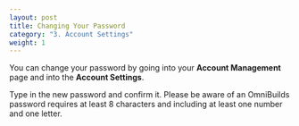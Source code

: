 ```yaml
---
layout: post
title: Changing Your Password
category: "3. Account Settings"
weight: 1
---
```



You can change your password by going into your **Account Management** page and into the **Account Settings**.

Type in the new password and confirm it. Please be aware of an OmniBuilds password requires at least 8 characters and including at least one number and one letter.